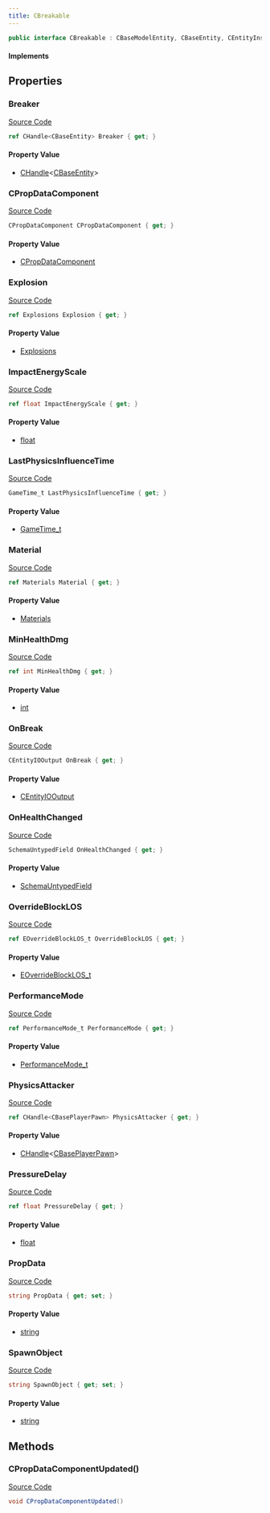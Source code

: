 ```yaml
---
title: CBreakable
---
```


```csharp
public interface CBreakable : CBaseModelEntity, CBaseEntity, CEntityInstance, ISchemaClass<CEntityInstance>, ISchemaClass<CBaseEntity>, ISchemaClass<CBaseModelEntity>, ISchemaClass<CBreakable>, ISchemaField, ISchemaClass, INativeHandle
```

#### Implements

## Properties

### Breaker

[Source Code](https://github.com/swiftly-solution/swiftlys2/blob/main/managed/src/SwiftlyS2.Generated/Schemas/Interfaces/CBreakable.cs#L21)

```csharp
ref CHandle<CBaseEntity> Breaker { get; }
```

#### Property Value

- [CHandle](/docs/api/shared/natives/chandle-1)<[CBaseEntity](/docs/api/shared/schemadefinitions/cbaseentity)>

### CPropDataComponent

[Source Code](https://github.com/swiftly-solution/swiftlys2/blob/main/managed/src/SwiftlyS2.Generated/Schemas/Interfaces/CBreakable.cs#L17)

```csharp
CPropDataComponent CPropDataComponent { get; }
```

#### Property Value

- [CPropDataComponent](/docs/api/shared/schemadefinitions/cpropdatacomponent)

### Explosion

[Source Code](https://github.com/swiftly-solution/swiftlys2/blob/main/managed/src/SwiftlyS2.Generated/Schemas/Interfaces/CBreakable.cs#L23)

```csharp
ref Explosions Explosion { get; }
```

#### Property Value

- [Explosions](/docs/api/shared/schemadefinitions/explosions)

### ImpactEnergyScale

[Source Code](https://github.com/swiftly-solution/swiftlys2/blob/main/managed/src/SwiftlyS2.Generated/Schemas/Interfaces/CBreakable.cs#L33)

```csharp
ref float ImpactEnergyScale { get; }
```

#### Property Value

- [float](https://learn.microsoft.com/dotnet/api/system.single)

### LastPhysicsInfluenceTime

[Source Code](https://github.com/swiftly-solution/swiftlys2/blob/main/managed/src/SwiftlyS2.Generated/Schemas/Interfaces/CBreakable.cs#L46)

```csharp
GameTime_t LastPhysicsInfluenceTime { get; }
```

#### Property Value

- [GameTime_t](/docs/api/shared/schemadefinitions/gametime_t)

### Material

[Source Code](https://github.com/swiftly-solution/swiftlys2/blob/main/managed/src/SwiftlyS2.Generated/Schemas/Interfaces/CBreakable.cs#L19)

```csharp
ref Materials Material { get; }
```

#### Property Value

- [Materials](/docs/api/shared/schemadefinitions/materials)

### MinHealthDmg

[Source Code](https://github.com/swiftly-solution/swiftlys2/blob/main/managed/src/SwiftlyS2.Generated/Schemas/Interfaces/CBreakable.cs#L29)

```csharp
ref int MinHealthDmg { get; }
```

#### Property Value

- [int](https://learn.microsoft.com/dotnet/api/system.int32)

### OnBreak

[Source Code](https://github.com/swiftly-solution/swiftlys2/blob/main/managed/src/SwiftlyS2.Generated/Schemas/Interfaces/CBreakable.cs#L37)

```csharp
CEntityIOOutput OnBreak { get; }
```

#### Property Value

- [CEntityIOOutput](/docs/api/shared/schemadefinitions/centityiooutput)

### OnHealthChanged

[Source Code](https://github.com/swiftly-solution/swiftlys2/blob/main/managed/src/SwiftlyS2.Generated/Schemas/Interfaces/CBreakable.cs#L40)

```csharp
SchemaUntypedField OnHealthChanged { get; }
```

#### Property Value

- [SchemaUntypedField](/docs/api/shared/schemas/schemauntypedfield)

### OverrideBlockLOS

[Source Code](https://github.com/swiftly-solution/swiftlys2/blob/main/managed/src/SwiftlyS2.Generated/Schemas/Interfaces/CBreakable.cs#L35)

```csharp
ref EOverrideBlockLOS_t OverrideBlockLOS { get; }
```

#### Property Value

- [EOverrideBlockLOS_t](/docs/api/shared/schemadefinitions/eoverrideblocklos_t)

### PerformanceMode

[Source Code](https://github.com/swiftly-solution/swiftlys2/blob/main/managed/src/SwiftlyS2.Generated/Schemas/Interfaces/CBreakable.cs#L42)

```csharp
ref PerformanceMode_t PerformanceMode { get; }
```

#### Property Value

- [PerformanceMode_t](/docs/api/shared/schemadefinitions/performancemode_t)

### PhysicsAttacker

[Source Code](https://github.com/swiftly-solution/swiftlys2/blob/main/managed/src/SwiftlyS2.Generated/Schemas/Interfaces/CBreakable.cs#L44)

```csharp
ref CHandle<CBasePlayerPawn> PhysicsAttacker { get; }
```

#### Property Value

- [CHandle](/docs/api/shared/natives/chandle-1)<[CBasePlayerPawn](/docs/api/shared/schemadefinitions/cbaseplayerpawn)>

### PressureDelay

[Source Code](https://github.com/swiftly-solution/swiftlys2/blob/main/managed/src/SwiftlyS2.Generated/Schemas/Interfaces/CBreakable.cs#L27)

```csharp
ref float PressureDelay { get; }
```

#### Property Value

- [float](https://learn.microsoft.com/dotnet/api/system.single)

### PropData

[Source Code](https://github.com/swiftly-solution/swiftlys2/blob/main/managed/src/SwiftlyS2.Generated/Schemas/Interfaces/CBreakable.cs#L31)

```csharp
string PropData { get; set; }
```

#### Property Value

- [string](https://learn.microsoft.com/dotnet/api/system.string)

### SpawnObject

[Source Code](https://github.com/swiftly-solution/swiftlys2/blob/main/managed/src/SwiftlyS2.Generated/Schemas/Interfaces/CBreakable.cs#L25)

```csharp
string SpawnObject { get; set; }
```

#### Property Value

- [string](https://learn.microsoft.com/dotnet/api/system.string)

## Methods

### CPropDataComponentUpdated()

[Source Code](https://github.com/swiftly-solution/swiftlys2/blob/main/managed/src/SwiftlyS2.Generated/Schemas/Interfaces/CBreakable.cs#L48)

```csharp
void CPropDataComponentUpdated()
```

